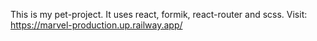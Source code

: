 
This is my pet-project.
It uses react, formik, react-router and scss.
Visit: https://marvel-production.up.railway.app/


